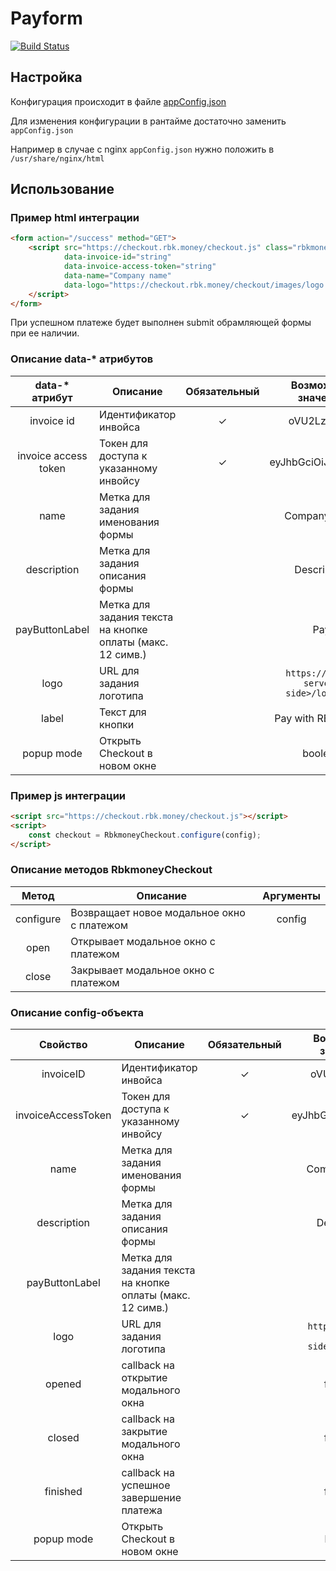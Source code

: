 # Payform
[![Build Status](http://ci.rbkmoney.com/buildStatus/icon?job=rbkmoney_private/payform/master)](http://ci.rbkmoney.com/job/rbkmoney_private/job/payform/job/master)

## Настройка
Конфигурация происходит в файле [appConfig.json](/src/appConfig.json)

Для изменения конфигурации в рантайме достаточно заменить `appConfig.json`

Например в случае с nginx `appConfig.json` нужно положить в `/usr/share/nginx/html`

## Использование
### Пример html интеграции
```html
<form action="/success" method="GET">
    <script src="https://checkout.rbk.money/checkout.js" class="rbkmoney-checkout"
            data-invoice-id="string"
            data-invoice-access-token="string"
            data-name="Company name"
            data-logo="https://checkout.rbk.money/checkout/images/logo.png">
    </script>
</form>
```

При успешном платеже будет выполнен submit обрамляющей формы при ее наличии.
### Описание data-* атрибутов
| data-* атрибут           | Описание                                                  | Обязательный | Возможные значения                    |
| :----------------------: | --------------------------------------------------------- | :-----------:| :------------------------------------:|
| invoice id               | Идентификатор инвойса                                     | ✓            | oVU2LzUCbQ                            |
| invoice access token     | Токен для доступа к указанному инвойсу                    | ✓            | eyJhbGciOiJSUzI1N...                  |
| name                     | Метка для задания именования формы                        |              | Company name                          |
| description              | Метка для задания описания формы                          |              | Description                           |
| payButtonLabel           | Метка для задания текста на кнопке оплаты (макс. 12 симв.)|              | Pay                                   |
| logo                     | URL для задания логотипа                                  |              | `https://<your-server-side>/logo.png` |
| label                    | Текст для кнопки                                          |              | Pay with RBKmoney                     |
| popup mode               | Открыть Checkout в новом окне                             |              | boolean                               |

### Пример js интеграции
```html
<script src="https://checkout.rbk.money/checkout.js"></script>
<script>
    const checkout = RbkmoneyCheckout.configure(config);
</script>
```
### Описание методов RbkmoneyCheckout
| Метод                    | Описание                                              | Аргументы                 |
| :----------------------: | ----------------------------------------------------- | :------------------------:|
| configure                | Возвращает новое модальное окно с платежом            | config                    |
| open                     | Открывает модальное окно с платежом                   |                           |
| close                    | Закрывает модальное окно с платежом                   |                           |

### Описание config-объекта
| Свойство                 | Описание                                                  | Обязательный | Возможные значения                    |
| :----------------------: | --------------------------------------------------------- | :-----------:| :------------------------------------:|
| invoiceID                | Идентификатор инвойса                                     | ✓            | oVU2LzUCbQ                            |
| invoiceAccessToken       | Токен для доступа к указанному инвойсу                    | ✓            | eyJhbGciOiJSUzI1N...                  |
| name                     | Метка для задания именования формы                        |              | Company name                          |
| description              | Метка для задания описания формы                          |              | Description                           |
| payButtonLabel           | Метка для задания текста на кнопке оплаты (макс. 12 симв.)|              | Pay                                   |
| logo                     | URL для задания логотипа                                  |              | `https://<your-server-side>/logo.png` |
| opened                   | callback на открытие модального окна                      |              | function                              |
| closed                   | callback на закрытие модального окна                      |              | function                              |
| finished                 | callback на успешное завершение платежа                   |              | function                              |
| popup mode               | Открыть Checkout в новом окне                             |              | boolean                               |
